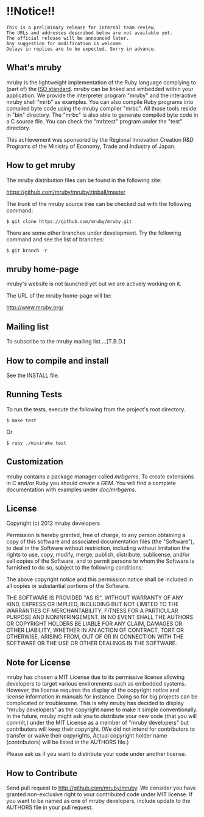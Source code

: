 # !!Notice!!
    This is a preliminary release for internal team review.
    The URLs and addresses described below are not available yet.
    The official release will be announced later.
    Any suggestion for modification is welcome.
    Delays in replies are to be expected. Sorry in advance.

## What's mruby

mruby is the lightweight implementation of the Ruby language complying to (part of)
the [ISO standard](http://www.iso.org/iso/iso_catalogue/catalogue_tc/catalogue_detail.htm?csnumber=59579). 
mruby can be linked and embedded within your application.  We provide the interpreter program "mruby" and 
the interactive mruby shell "mirb" as examples.  You can also compile Ruby programs into compiled byte code
using the mruby compiler "mrbc".  All those tools reside in "bin" directory.  The "mrbc" is also able to
generate compiled byte code in a C source file.  You can check the "mrbtest" program under the "test" directory.

This achievement was sponsored by the Regional Innovation Creation R&D Programs of
the Ministry of Economy, Trade and Industry of Japan.


## How to get mruby

The mruby distribution files can be found in the following site:

  https://github.com/mruby/mruby/zipball/master

The trunk of the mruby source tree can be checked out with the
following command:

    $ git clone https://github.com/mruby/mruby.git

There are some other branches under development. Try the following
command and see the list of branches:

    $ git branch -r


## mruby home-page

mruby's website is not launched yet but we are actively working on it.

The URL of the mruby home-page will be:

  http://www.mruby.org/


## Mailing list

To subscribe to the mruby mailing list....[T.B.D.]


## How to compile and install

See the INSTALL file.

## Running Tests

To run the tests, execute the following from the project's root directory.

    $ make test

Or

    $ ruby ./minirake test

## Customization

mruby contains a package manager called *mrbgems*. To create extensions
in C and/or Ruby you should create a *GEM*. You will find a complete
documentation with examples under *doc/mrbgems*.

## License

Copyright (c) 2012 mruby developers

Permission is hereby granted, free of charge, to any person obtaining a 
copy of this software and associated documentation files (the "Software"), 
to deal in the Software without restriction, including without limitation 
the rights to use, copy, modify, merge, publish, distribute, sublicense, 
and/or sell copies of the Software, and to permit persons to whom the 
Software is furnished to do so, subject to the following conditions:

The above copyright notice and this permission notice shall be included in 
all copies or substantial portions of the Software.

THE SOFTWARE IS PROVIDED "AS IS", WITHOUT WARRANTY OF ANY KIND, EXPRESS OR 
IMPLIED, INCLUDING BUT NOT LIMITED TO THE WARRANTIES OF MERCHANTABILITY, 
FITNESS FOR A PARTICULAR PURPOSE AND NONINFRINGEMENT. IN NO EVENT SHALL THE 
AUTHORS OR COPYRIGHT HOLDERS BE LIABLE FOR ANY CLAIM, DAMAGES OR OTHER 
LIABILITY, WHETHER IN AN ACTION OF CONTRACT, TORT OR OTHERWISE, ARISING 
FROM, OUT OF OR IN CONNECTION WITH THE SOFTWARE OR THE USE OR OTHER 
DEALINGS IN THE SOFTWARE.

## Note for License

mruby has chosen a MIT License due to its permissive license allowing
developers to target various environments such as embedded systems.
However, the license requires the display of the copyright notice and license
information in manuals for instance. Doing so for big projects can be 
complicated or troublesome.
This is why mruby has decided to display "mruby developers" as the copyright name
to make it simple conventionally.
In the future, mruby might ask you to distribute your new code
(that you will commit,) under the MIT License as a member of
"mruby developers" but contributors will keep their copyright.
(We did not intend for contributors to transfer or waive their copyrights,
 Actual copyright holder name (contributors) will be listed in the AUTHORS file.)

Please ask us if you want to distribute your code under another license.

## How to Contribute

Send pull request to <http://github.com/mruby/mruby>.   We consider you have granted
non-exclusive right to your contributed code under MIT license.  If you want to be named
as one of mruby developers, include update to the AUTHORS file in your pull request.
